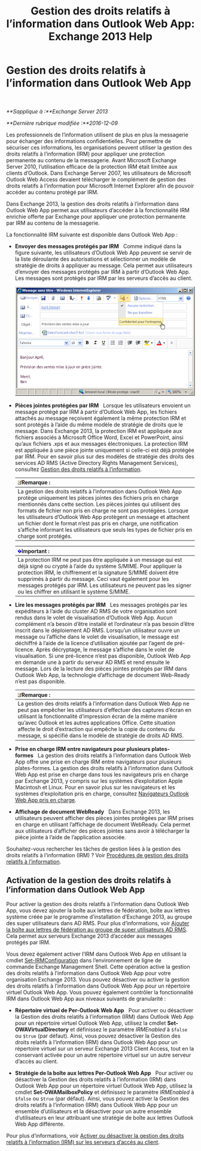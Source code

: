 ﻿---
title: 'Gestion des droits relatifs à l’information dans Outlook Web App: Exchange 2013 Help'
TOCTitle: Gestion des droits relatifs à l’information dans Outlook Web App
ms:assetid: 60a49dab-17ac-4d2c-9b41-7d87250d6c00
ms:mtpsurl: https://technet.microsoft.com/fr-fr/library/Dd876891(v=EXCHG.150)
ms:contentKeyID: 50478303
ms.date: 04/24/2018
mtps_version: v=EXCHG.150
ms.translationtype: HT
---

# Gestion des droits relatifs à l’information dans Outlook Web App

 

_**Sapplique à :**Exchange Server 2013_

_**Dernière rubrique modifiée :**2016-12-09_

Les professionnels de l’information utilisent de plus en plus la messagerie pour échanger des informations confidentielles. Pour permettre de sécuriser ces informations, les organisations peuvent utiliser la gestion des droits relatifs à l’information (IRM) pour appliquer une protection permanente au contenu de la messagerie. Avant Microsoft Exchange Server 2010, l’utilisation efficace de la protection IRM était limitée aux clients d’Outlook. Dans Exchange Server 2007, les utilisateurs de Microsoft Outlook Web Access devaient télécharger le complément de gestion des droits relatifs à l’information pour Microsoft Internet Explorer afin de pouvoir accéder au contenu protégé par IRM.

Dans Exchange 2013, la gestion des droits relatifs à l’information dans Outlook Web App permet aux utilisateurs d’accéder à la fonctionnalité IRM enrichie offerte par Exchange pour appliquer une protection permanente par IRM au contenu de la messagerie.

La fonctionnalité IRM suivante est disponible dans Outlook Web App :

  - **Envoyer des messages protégés par IRM**   Comme indiqué dans la figure suivante, les utilisateurs d’Outlook Web App peuvent se servir de la liste déroulante des autorisations et sélectionner un modèle de stratégie de droits à appliquer au message. Cela permet aux utilisateurs d’envoyer des messages protégés par IRM à partir d’Outlook Web App. Les messages sont protégés par IRM par les serveurs d’accès au client.
    
    ![Envoi d’un message protégé par IRM à partir d’OWA](images/Dd876891.fa8cabb5-c049-46dc-8b29-9d9957dbfd3e(EXCHG.150).gif "Envoi d’un message protégé par IRM à partir d’OWA")  

  - **Pièces jointes protégées par IRM**   Lorsque les utilisateurs envoient un message protégé par IRM à partir d’Outlook Web App, les fichiers attachés au message reçoivent également la même protection IRM et sont protégés à l’aide du même modèle de stratégie de droits que le message. Dans Exchange 2013, la protection IRM est appliquée aux fichiers associés à Microsoft Office Word, Excel et PowerPoint, ainsi qu’aux fichiers .xps et aux messages électroniques. La protection IRM est appliquée à une pièce jointe uniquement si celle-ci est déjà protégée par IRM. Pour en savoir plus sur des modèles de stratégie des droits des services AD RMS (Active Directory Rights Management Services), consultez [Gestion des droits relatifs à l’information](information-rights-management-exchange-2013-help.md).
    
    <table>
    <thead>
    <tr class="header">
    <th><img src="images/JJ159664.note(EXCHG.150).gif" title="Remarque" alt="Remarque" />Remarque :</th>
    </tr>
    </thead>
    <tbody>
    <tr class="odd">
    <td>La gestion des droits relatifs à l’information dans Outlook Web App protège uniquement les pièces jointes des fichiers pris en charge mentionnés dans cette section. Les pièces jointes qui utilisent des formats de fichier non pris en charge ne sont pas protégées. Lorsque les utilisateurs d’Outlook Web App protègent un message et attachent un fichier dont le format n’est pas pris en charge, une notification s’affiche informant les utilisateurs que seuls les types de fichier pris en charge sont protégés.</td>
    </tr>
    </tbody>
    </table>
    
    <table>
    <thead>
    <tr class="header">
    <th><img src="images/JJ159813.important(EXCHG.150).gif" title="Important" alt="Important" />Important :</th>
    </tr>
    </thead>
    <tbody>
    <tr class="odd">
    <td>La protection IRM ne peut pas être appliquée à un message qui est déjà signé ou crypté à l’aide du système S/MIME. Pour appliquer la protection IRM, le chiffrement et la signature S/MIME doivent être supprimés à partir du message. Ceci vaut également pour les messages protégés par IRM. Les utilisateurs ne peuvent pas les signer ou les chiffrer en utilisant le système S/MIME.</td>
    </tr>
    </tbody>
    </table>


  - **Lire les messages protégés par IRM**   Les messages protégés par les expéditeurs à l’aide du cluster AD RMS de votre organisation sont rendus dans le volet de visualisation d’Outlook Web App. Aucun complément n’a besoin d’être installé et l’ordinateur n’a pas besoin d’être inscrit dans le déploiement AD RMS. Lorsqu’un utilisateur ouvre un message ou l’affiche dans le volet de visualisation, le message est déchiffré à l’aide de la licence d’utilisation ajoutée par l’agent de pré-licence. Après décryptage, le message s’affiche dans le volet de visualisation. Si une pré-licence n’est pas disponible, Outlook Web App en demande une à partir du serveur AD RMS et rend ensuite le message. Lors de la lecture des pièces jointes protégés par IRM dans Outlook Web App, la technologie d’affichage de document Web-Ready n’est pas disponible.
    
    <table>
    <thead>
    <tr class="header">
    <th><img src="images/JJ159664.note(EXCHG.150).gif" title="Remarque" alt="Remarque" />Remarque :</th>
    </tr>
    </thead>
    <tbody>
    <tr class="odd">
    <td>La gestion des droits relatifs à l’information dans Outlook Web App ne peut pas empêcher les utilisateurs d’effectuer des captures d’écran en utilisant la fonctionnalité d’impression écran de la même manière qu’avec Outlook et les autres applications Office. Cette situation affecte le droit d’extraction qui empêche la copie du contenu du message, si spécifié dans le modèle de stratégie de droits AD RMS.</td>
    </tr>
    </tbody>
    </table>


  - **Prise en charge IRM entre navigateurs pour plusieurs plates-formes**   La gestion des droits relatifs à l’information dans Outlook Web App offre une prise en charge IRM entre navigateurs pour plusieurs plates-formes. La gestion des droits relatifs à l’information dans Outlook Web App est prise en charge dans tous les navigateurs pris en charge par Exchange 2013, y compris sur les systèmes d’exploitation Apple Macintosh et Linux. Pour en savoir plus sur les navigateurs et les systèmes d’exploitation pris en charge, consultez [Navigateurs Outlook Web App pris en charge](https://go.microsoft.com/fwlink/p/?linkid=129362).

  - **Affichage de document WebReady**   Dans Exchange 2013, les utilisateurs peuvent afficher des pièces jointes protégées par IRM prises en charge en utilisant l’affichage de document WebReady. Cela permet aux utilisateurs d’afficher des pièces jointes sans avoir à télécharger la pièce jointe à l’aide de l’application associée.

Souhaitez-vous rechercher les tâches de gestion liées à la gestion des droits relatifs à l’information (IRM) ? Voir [Procédures de gestion des droits relatifs à l’information](information-rights-management-procedures-exchange-2013-help.md).

## Activation de la gestion des droits relatifs à l’information dans Outlook Web App

Pour activer la gestion des droits relatifs à l’information dans Outlook Web App, vous devez ajouter la boîte aux lettres de fédération, boîte aux lettres système créée par le programme d’installation d’Exchange 2013, au groupe des super utilisateurs dans AD RMS. Pour plus d’informations, voir [Ajouter la boîte aux lettres de fédération au groupe de super utilisateurs AD RMS](add-the-federation-mailbox-to-the-ad-rms-super-users-group-exchange-2013-help.md). Cela permet aux serveurs Exchange 2013 d’accéder aux messages protégés par IRM.

Vous devez également activer l’IRM dans Outlook Web App en utilisant la cmdlet [Set-IRMConfiguration](https://technet.microsoft.com/fr-fr/library/dd979792\(v=exchg.150\)) dans l’environnement de ligne de commande Exchange Management Shell. Cette opération active la gestion des droits relatifs à l’information dans Outlook Web App pour votre organisation Exchange 2013. Vous pouvez désactiver ou activer la gestion des droits relatifs à l’information dans Outlook Web App pour un répertoire virtuel Outlook Web App. Vous pouvez également contrôler la fonctionnalité IRM dans Outlook Web App aux niveaux suivants de granularité :

  - **Répertoire virtuel de Per-Outlook Web App**   Pour activer ou désactiver la Gestion des droits relatifs à l’information (IRM) dans Outlook Web App pour un répertoire virtuel Outlook Web App, utilisez la cmdlet **Set-OWAVirtualDirectory** et définissez le paramètre *IRMEnabled* à `$false` ou `$true` (par défaut). Ainsi, vous pouvez désactiver la Gestion des droits relatifs à l’information (IRM) dans Outlook Web App pour un répertoire virtuel sur un serveur Exchange 2013 Client Access, tout en la conservant activée pour un autre répertoire virtuel sur un autre serveur d’accès au client.

  - **Stratégie de la boîte aux lettres Per-Outlook Web App**   Pour activer ou désactiver la Gestion des droits relatifs à l’information (IRM) dans Outlook Web App pour un répertoire virtuel Outlook Web App, utilisez la cmdlet **Set-OWAMailboxPolicy** et définissez le paramètre *IRMEnabled* à `$false` ou `$true` (par défaut). Ainsi, vous pouvez activer la Gestion des droits relatifs à l’information (IRM) dans Outlook Web App pour un ensemble d’utilisateurs et la désactiver pour un autre ensemble d’utilisateurs en leur attribuant une stratégie de boîte aux lettres Outlook Web App différente.

Pour plus d’informations, voir [Activer ou désactiver la gestion des droits relatifs à l’information (IRM) sur les serveurs d’accès au client](enable-or-disable-information-rights-management-on-client-access-servers-exchange-2013-help.md).

